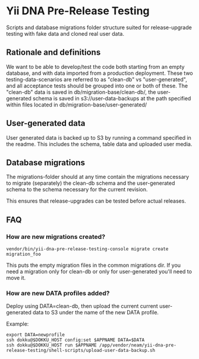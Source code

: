 Yii DNA Pre-Release Testing
===========================

Scripts and database migrations folder structure suited for release-upgrade testing with fake data and cloned real user data.

## Rationale and definitions

We want to be able to develop/test the code both starting from an empty database, and with data imported from a production deployment. These two testing-data-scenarios are referred to as "clean-db" vs "user-generated", and all acceptance tests should be grouped into one or both of these.
The "clean-db" data is saved in db/migration-base/clean-db/, the user-generated schema is saved in s3://user-data-backups at the path specified within files located in db/migration-base/user-generated/

## User-generated data
User generated data is backed up to S3 by running a command specified in the readme. This includes the schema, table data and uploaded user media.

## Database migrations
The migrations-folder should at any time contain the migrations necessary to migrate (separately) the clean-db schema and the user-generated schema to the schema necessary for the current revision.

This ensures that release-upgrades can be tested before actual releases.

## FAQ

### How are new migrations created?

    vendor/bin/yii-dna-pre-release-testing-console migrate create migration_foo

This puts the empty migration files in the common migrations dir. If you need a migration only for clean-db or only for user-generated you'll need to move it.

### How are new DATA profiles added?

Deploy using DATA=clean-db, then upload the current current user-generated data to S3 under the name of the new DATA profile.

Example:

    export DATA=newprofile
    ssh dokku@$DOKKU_HOST config:set $APPNAME DATA=$DATA
    ssh dokku@$DOKKU_HOST run $APPNAME /app/vendor/neam/yii-dna-pre-release-testing/shell-scripts/upload-user-data-backup.sh
